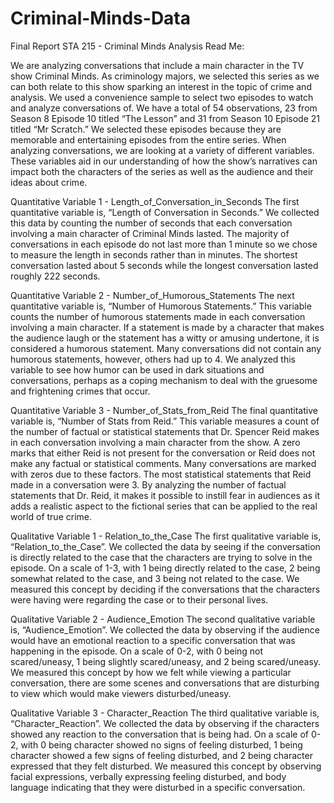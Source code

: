 # Criminal-Minds-Data
Final Report STA 215 - Criminal Minds Analysis
Read Me:

We are analyzing conversations that include a main character in the TV show Criminal Minds. As criminology majors, we selected this series as we can both relate to this show sparking an interest in the topic of crime and analysis. 
We used a convenience sample to select two episodes to watch and analyze conversations of. We have a total of 54 observations, 23 from Season 8 Episode 10 titled “The Lesson” and 31 from Season 10 Episode 21 titled “Mr Scratch.” We selected these episodes because they are memorable and entertaining episodes from the entire series. 
When analyzing conversations, we are looking at a variety of different variables. These variables aid in our understanding of how the show’s narratives can impact both the characters of the series as well as the audience and their ideas about crime.

Quantitative Variable 1 - Length_of_Conversation_in_Seconds
The first quantitative variable is, “Length of Conversation in Seconds.” We collected this data by counting the number of seconds that each conversation involving a main character of Criminal Minds lasted. The majority of conversations in each episode do not last more than 1 minute so we chose to measure the length in seconds rather than in minutes. The shortest conversation lasted about 5 seconds while the longest conversation lasted roughly 222 seconds.

Quantitative Variable 2 - Number_of_Humorous_Statements
The next quantitative variable is, “Number of Humorous Statements.” This variable counts the number of humorous statements made in each conversation involving a main character. If a statement is made by a character that makes the audience laugh or the statement has a witty or amusing undertone, it is considered a humorous statement. Many conversations did not contain any humorous statements, however, others had up to 4. We analyzed this variable to see how humor can be used in dark situations and conversations, perhaps as a coping mechanism to deal with the gruesome and frightening crimes that occur.

Quantitative Variable 3 - Number_of_Stats_from_Reid
The final quantitative variable is, “Number of Stats from Reid.” This variable measures a count of the number of factual or statistical statements that Dr. Spencer Reid makes in each conversation involving a main character from the show. A zero marks that either Reid is not present for the conversation or Reid does not make any factual or statistical comments. Many conversations are marked with zeros due to these factors. The most statistical statements that Reid made in a conversation were 3. By analyzing the number of factual statements that Dr. Reid, it makes it possible to instill fear in audiences as it adds a realistic aspect to the fictional series that can be applied to the real world of true crime.

Qualitative Variable 1 - Relation_to_the_Case 
The first qualitative variable is, “Relation_to_the_Case”. We collected the data by seeing if the conversation is directly related to the case that the characters are trying to solve in the episode. On a scale of 1-3, with 1 being directly related to the case, 2 being somewhat related to the case, and 3 being not related to the case. We measured this concept by deciding if the conversations that the characters were having were regarding the case or to their personal lives. 

Qualitative Variable 2 - Audience_Emotion
The second qualitative variable is, “Audience_Emotion”. We collected the data by observing if the audience would have an emotional reaction to a specific conversation that was happening in the episode. On a scale of  0-2, with 0 being not scared/uneasy, 1 being slightly scared/uneasy, and 2 being scared/uneasy. We measured this concept by how we felt while viewing a particular conversation, there are some scenes and conversations that are disturbing to view which would make viewers disturbed/uneasy.

Qualitative Variable 3 - Character_Reaction
The third qualitative variable is, “Character_Reaction”. We collected the data by observing if the characters showed any reaction to the conversation that is being had. On a scale of 0-2, with 0 being character showed no signs of feeling disturbed, 1 being character showed a few signs of feeling disturbed, and 2 being character expressed that they felt disturbed. We measured this concept by observing facial expressions, verbally expressing feeling disturbed, and body language indicating that they were disturbed in a specific conversation.



